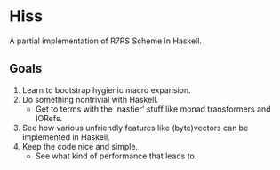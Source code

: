 # Hiss

A partial implementation of R7RS Scheme in Haskell.

## Goals

1. Learn to bootstrap hygienic macro expansion.
2. Do something nontrivial with Haskell.
    * Get to terms with the 'nastier' stuff like monad transformers and IORefs.
3. See how various unfriendly features like (byte)vectors can be implemented in
   Haskell.
4. Keep the code nice and simple.
    * See what kind of performance that leads to.

